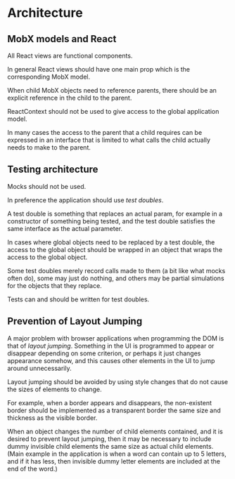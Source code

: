 # Architecture

## MobX models and React

All React views are functional components.

In general React views should have one main prop which is the corresponding MobX model.

When child MobX objects need to reference parents, there should be an explicit
reference in the child to the parent.

ReactContext should not be used to give access to the global application model.

In many cases the access to the parent that a child requires can be expressed
in an interface that is limited to what calls the child actually needs to make
to the parent.

## Testing architecture

Mocks should not be used.

In preference the application should use *test doubles*.

A test double is something that replaces an actual param, for example in
a constructor of something being tested, and the test double satisfies
the same interface as the actual parameter.

In cases where global objects need to be replaced by a test double,
the access to the global object should be wrapped in an object
that wraps the access to the global object.

Some test doubles merely record calls made to them (a bit like what
mocks often do), some may just do nothing, and others may be partial
simulations for the objects that they replace.

Tests can and should be written for test doubles.

## Prevention of Layout Jumping

A major problem with browser applications when programming the DOM is
that of *layout jumping*. Something in the UI is programmed
to appear or disappear depending on some criterion, or perhaps it
just changes appearance somehow, and this causes other elements in the UI
to jump around unnecessarily.

Layout jumping should be avoided by using style changes that do not
cause the sizes of elements to change.

For example, when a border appears and disappears, the non-existent
border should be implemented as a transparent border the same size
and thickness as the visible border.

When an object changes the number of child elements contained, and 
it is desired to prevent layout jumping, then it may be necessary
to include dummy invisible child elements the same size as actual
child elements. (Main example in the application is when a word
can contain up to 5 letters, and if it has less, then invisible 
dummy letter elements are included at the end of the word.)
